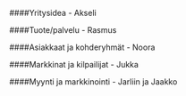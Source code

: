 ####Yritysidea - Akseli 


####Tuote/palvelu - Rasmus


####Asiakkaat ja kohderyhmät - Noora


####Markkinat ja kilpailijat - Jukka


####Myynti ja markkinointi - Jarliin ja Jaakko
